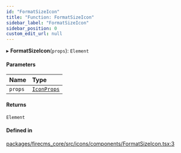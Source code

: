 ```yaml
---
id: "FormatSizeIcon"
title: "Function: FormatSizeIcon"
sidebar_label: "FormatSizeIcon"
sidebar_position: 0
custom_edit_url: null
---
```


▸ **FormatSizeIcon**(`props`): `Element`

#### Parameters

| Name | Type |
| :------ | :------ |
| `props` | [`IconProps`](../types/IconProps.md) |

#### Returns

`Element`

#### Defined in

[packages/firecms_core/src/icons/components/FormatSizeIcon.tsx:3](https://github.com/FireCMSco/firecms/blob/d45f3739/packages/firecms_core/src/icons/components/FormatSizeIcon.tsx#L3)
